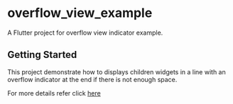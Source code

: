 # overflow_view_example

A Flutter project for overflow view indicator example.

## Getting Started

This project demonstrate how to displays children widgets in a line with an overflow indicator at the end if there is not enough space.

For more details refer click [here](https://effortlesscodelearning.com/blog/overflow-indicator-in-flutter-mastering-ui-responsiveness/)



